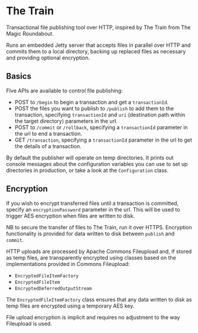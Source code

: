 # The Train

Transactional file publishing tool over HTTP, inspired by The Train from The Magic Roundabout.

Runs an embedded Jetty server that accepts files in parallel over HTTP and commits them to a local directory, backing up replaced files as necessary and providing optional encryption.

## Basics

FIve APIs are available to control file publishing:

 * POST to `/begin` to begin a transaction and get a `transactionId`.
 * POST the files you want to publish to `/publish` to add them to the transaction, specifying `transactionId` and `uri` (destination path within the target directory) parameters in the url.
 * POST to `/commit` or `/rollback`, specifying a `transactionId` parameter in the url to end a transaction.
 * GET `/transaction`, specifying a `transactionId` parameter in the url to get the details of a transaction.
 
By default the publisher will operate on temp directories. It prints out console messages about the configuration variables you can use to set up directories in production, or take a look at the `Configuration` class.

## Encryption

If you wish to encrypt transferred files until a transaction is committed, specify an `encryptionPassword` parameter in the url. This will be used to trigger AES encryption when files are written to disk.

NB to secure the transfer of files to The Train, run it over HTTPS. Encryption functionality is provided for data written to disk between `publish` and `commit`.

HTTP uploads are processed by Apache Commons Fileupload and, if stored as temp files, are transparently encrypted using classes based on the implementations provided in Commons Fileupload:

 * `EncryptedFileItemFactory`
 * `EncryptedFileItem`
 * `EncryptedDeferredOutputStream`

The `EncryptedFileItemFactory` class ensures that any data written to disk as temp files are encrypted using a temporary AES key.

File upload encryption is implicit and requires no adjustment to the way Fileupload is used.
